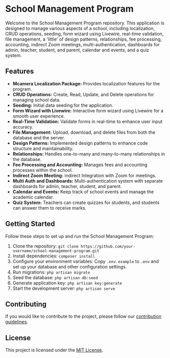 # School Management Program

Welcome to the School Management Program repository. This application is designed to manage various aspects of a school, including localization, CRUD operations, seeding, form wizard using Livewire, real-time validation, file management, a 'little' of design patterns, relationships, fee processing, accounting, indirect Zoom meetings, multi-authentication, dashboards for admin, teacher, student, and parent, calendar and events, and a quiz system.

## Features

- **Mcamera Localization Package:** Provides localization features for the program.
- **CRUD Operations:** Create, Read, Update, and Delete operations for managing school data.
- **Seeding:** Initial data seeding for the application.
- **Form Wizard with Livewire:** Interactive form wizard using Livewire for a smooth user experience.
- **Real-Time Validation:** Validate forms in real-time to enhance user input accuracy.
- **File Management:** Upload, download, and delete files from both the database and the server.
- **Design Patterns:** Implemented design patterns to enhance code structure and maintainability.
- **Relationships:** Handles one-to-many and many-to-many relationships in the database.
- **Fee Processing and Accounting:** Manages fees and accounting processes within the school.
- **Indirect Zoom Meeting:** indirect Integration with Zoom for meetings.
- **Multi Auth and Dashboards:** Multi-authentication system with separate dashboards for admin, teacher, student, and parent.
- **Calendar and Events:** Keep track of school events and manage the academic calendar.
- **Quiz System:** Teachers can create quizzes for students, and students can answer them to receive marks.

## Getting Started

Follow these steps to set up and run the School Management Program:

1. Clone the repository: `git clone https://github.com/your-username/school-management-program.git`
2. Install dependencies: `composer install`
3. Configure your environment variables: Copy `.env.example` to `.env` and set up your database and other configuration settings.
4. Run migrations: `php artisan migrate`
5. Seed the database: `php artisan db:seed`
6. Generate application key: `php artisan key:generate`
7. Start the development server: `php artisan serve`

## Contributing

If you would like to contribute to the project, please follow our [contribution guidelines](CONTRIBUTING.md).

## License

This project is licensed under the [MIT License](LICENSE).
